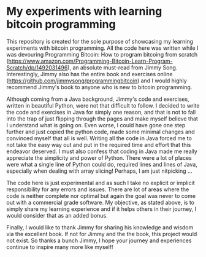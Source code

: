 # My experiments with learning bitcoin programming


This repository is created for the sole purpose of showcasing my learning experiments with bitcoin programming. All the code here was written while I was devouring Programming Bitcoin: How to program bitcoing from scratch (https://www.amazon.com/Programming-Bitcoin-Learn-Program-Scratch/dp/1492031496), an absolute must-read from Jimmy Song. Interestingly, Jimmy also has the entire book and exercises online (https://github.com/jimmysong/programmingbitcoin) and I would highly recommend Jimmy's book to anyone who is new to bitcoin programming.


Although coming from a Java background, Jimmy's code and exercises, written in beautiful Python, were not that difficult to follow. I decided to write the code and exercises in Java for simply one reason, and that is not to fall into the trap of just flipping through the pages and make myself believe that I understand what is going on. Even worse, I could have gone one step further and just copied the python code, made some minimal changes and convinced myself that all is well. Writing all the code in Java forced me to not take the easy way out and put in the required time and effort that this endeavor deserved. I must also confess that coding in Java made me really appreciate the simplicity and power of Python. There were a lot of places were what a single line of Python could do, required lines and lines of Java, especially when dealing with array slicing! Perhaps, I am just nitpicking ... 


The code here is just experimental and as such I take no explicit or implicit responsibility for any errors and issues. There are lot of areas where the code is neither complete nor optimal but again the goal was never to come out with a commercial grade software. My objective, as stated above, is to simply share my learning experience and if it helps others in their journey, I would consider that as an added bonus.


Finally, I would like to thank Jimmy for sharing his knowledge and wisdom via the excellent book. If not for Jimmy and the the book, this project would not exist. So thanks a bunch Jimmy, I hope your journey and experiences continue to inspire many more like myself!
